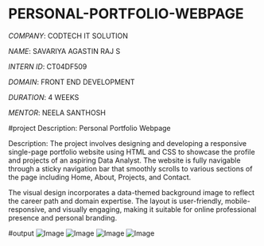 # PERSONAL-PORTFOLIO-WEBPAGE

*COMPANY*: CODTECH IT SOLUTION

*NAME*: SAVARIYA AGASTIN RAJ S

*INTERN ID*: CT04DF509

*DOMAIN*: FRONT END DEVELOPMENT

*DURATION*: 4 WEEKS

*MENTOR*: NEELA SANTHOSH

#project Description: Personal Portfolio Webpage

Description:
The project involves designing and developing a responsive single-page portfolio website using HTML and CSS to showcase the profile and projects of an aspiring Data Analyst. The website is fully navigable through a sticky navigation bar that smoothly scrolls to various sections of the page including Home, About, Projects, and Contact.

The visual design incorporates a data-themed background image to reflect the career path and domain expertise. The layout is user-friendly, mobile-responsive, and visually engaging, making it suitable for online professional presence and personal branding.

#output 
![Image](https://github.com/user-attachments/assets/cf3c15e7-4c2a-41ce-a6c0-5fbd2bbdf135)
![Image](https://github.com/user-attachments/assets/55cf9cf9-44fd-46d8-822f-baae1d0d968f)
![Image](https://github.com/user-attachments/assets/04cba1e2-1f32-4018-a39c-026127a18067)
![Image](https://github.com/user-attachments/assets/67a35e9e-6856-462f-bf89-3675ce857be1)
